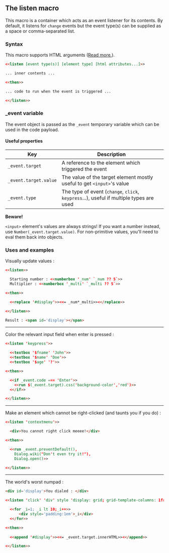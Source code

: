 ## The listen macro ##

This macro is a container which acts as an event listener for its contents. By default, it listens for `change` events but the event type(s) can be supplied as a space or comma-separated list.

### Syntax ###

This macro supports HTML arguments ([Read more.](../htmlarguments.md)).

```html
<<listen [event type(s)] [element type] [html attributes...]>>

... inner contents ...

<<then>>

... code to run when the event is triggered ...

<</listen>>
```

### _event variable ###

The event object is passed as the `_event` temporary variable which can be used in the code payload.

#### Useful properties ####

| Key | Description |
|------------|------------|
| `_event.target` | A reference to the element which triggered the event |
| `_event.target.value` | The value of the target element mostly useful to get `<input>`'s value |
| `_event.type` | The type of event (`change`, `click`, `keypress`...), useful if multiple types are used |

**Beware!**

`<input>` element's values are always strings! If you want a number instead, use `Number(_event.target.value)`. For non-primitive values, you'll need to eval them back into objects.

### Uses and examples ###

Visually update values :

```html
<<listen>>

  Starting number : <<numberbox '_num' `_num ?? 5`>>
  Multiplier : <<numberbox '_multi' `_multi ?? 5`>>

<<then>>

  <<replace '#display'>><<= _num*_multi>><</replace>>

<</listen>>

Result : <span id='display'></span>
```

<hr>

Color the relevant input field when enter is pressed :

```html
<<listen 'keypress'>>

  <<textbox '$fname' 'John'>>
  <<textbox '$name' 'Doe'>>
  <<textbox '$age' '?'>>

<<then>>

  <<if _event.code === 'Enter'>>
    <<run $(_event.target).css('background-color','red')>>
  <</if>>

<</listen>>
```

<hr>

Make an element which cannot be right-clicked (and taunts you if you do) :

```html
<<listen 'contextmenu'>>

  <div>You cannot right click meeee!</div>

<<then>>

  <<run _event.preventDefault(),
    Dialog.wiki("Don't even try it!"),
    Dialog.open()>>

<</listen>>
```

<hr>

The world's worst numpad :

```html
<div id='display'>You dialed : </div>

<<listen 'click' 'div' style 'display: grid; grid-template-columns: 1fr 1fr 1fr'>>

  <<for _i=1; _i lt 10;_i++>>
	  <div style='padding:1em'>_i</div>
  <</for>>

<<then>>
	
  <<append '#display'>><<= _event.target.innerHTML>><</append>>

<</listen>>
``` 
